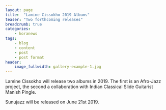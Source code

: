 ```yaml
---
layout: page
title:  "Lamine Cissokho 2019 Albums"
teaser: "Two forthcoming releases"
breadcrumb: true
categories:
    - koranews
tags:
    - blog
    - content
    - post
    - post format
header:
    image_fullwidth: gallery-example-1.jpg
---
```

Lamine Cissokho will release two albums in 2019. The first is an Afro-Jazz project, the second a collaboration with Indian Classical Slide Guitarist Manish Pingle.

Sunujazz will be released on June 21st 2019.
